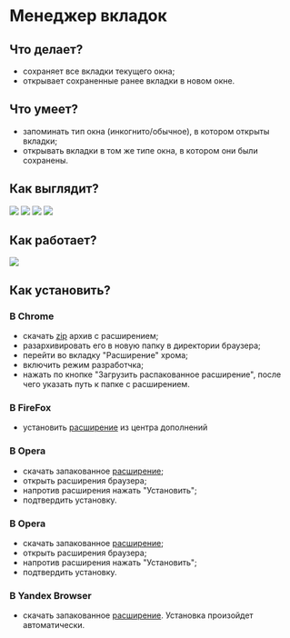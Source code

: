 # Менеджер вкладок
## Что делает?
   - cохраняет все вкладки текущего окна;
   - oткрывает сохраненные ранее вкладки в новом окне.

## Что умеет?
  - запоминать тип окна (инкогнито/обычное), в котором открыты вкладки;
  - открывать вкладки в том же типе окна, в котором они были сохранены.

## Как выглядит?
![](https://sun9-62.userapi.com/impg/alTgbh5H6nUWCLQOc-w9bwN9nKyZGLk_yAl4SQ/WMoL6e9110c.jpg?size=399x398&quality=96&proxy=1&sign=0552d9bc4026d7720bbef210341a4230&type=album)
![](https://sun9-4.userapi.com/impg/EVk91S4flFKdz0ThLFFbnbrTSrYeDOhP8Mb6NA/0fTfH3dvhi4.jpg?size=399x398&quality=96&proxy=1&sign=701205c2399afaf3a7a2be3625318833&type=album)
![](https://sun9-22.userapi.com/impg/TjuQgmFPTyXoZ-b98zzgnXQ-MuGcrr6ZiXS4rg/wDMsvMPbFsw.jpg?size=399x398&quality=96&proxy=1&sign=ce1fbe7f0606d05d5adb98189b6a3bc9&type=album)
![](https://sun9-31.userapi.com/impg/juHKwltlLvYYksFjYS3RSbCQob3pjaUqFVlKow/PhgjfG40djU.jpg?size=399x398&quality=96&proxy=1&sign=c24f9c5c2127fa49745b50d64063a93f&type=album)

## Как работает?
![](howitworks.gif)

## Как установить?

### В Chrome
  - скачать [zip](https://github.com/loadi/tabs-manager/archive/main.zip) архив с расширением;
  - разархивировать его в новую папку в директории браузера;
  - перейти во вкладку "Расширение" хрома;
  - включить режим разработчка;
  - нажать по кнопке "Загрузить распакованное расширение", после чего указать путь к папке с расширением.

### В FireFox
  - установить [расширение](https://addons.mozilla.org/ru/firefox/addon/tabs-group-manager) из центра дополнений

### В Opera
  - cкачать запакованное [расширение](https://github.com/loadi/tabs-manager/installers/tabs-manager-opera.crx);
  - открыть расширения браузера;
  - напротив расширения нажать "Установить";
  - подтвердить установку.

### В Opera
  - cкачать запакованное [расширение](https://github.com/loadi/tabs-manager/installers/tabs-manager-opera.crx);
  - открыть расширения браузера;
  - напротив расширения нажать "Установить";
  - подтвердить установку.

### В Yandex Browser
  - cкачать запакованное [расширение](https://github.com/loadi/tabs-manager/installers/tabs-manager-opera.crx). Установка произойдет автоматически.
